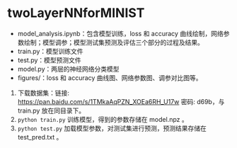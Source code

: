# twoLayerNNforMINIST

* model_analysis.ipynb：包含模型训练，loss 和 accuracy 曲线绘制，网络参数绘制；模型调参；模型测试集预测及评估三个部分的过程及结果。
* train.py：模型训练文件
* test.py：模型预测文件
* model.py：两层的神经网络分类模型
* figures/：loss 和 accuracy 曲线图、网络参数图、调参对比图等。
1. 下载数据集：链接: https://pan.baidu.com/s/1TMkaAqPZN_XOEa6RH_U17w  密码: d69b，与 train.py 放在同目录下。
2. `python train.py` 训练模型，得到的参数存储在 model.npz 。
3. `python test.py` 加载模型参数，对测试集进行预测，预测结果存储在 test_pred.txt 。
